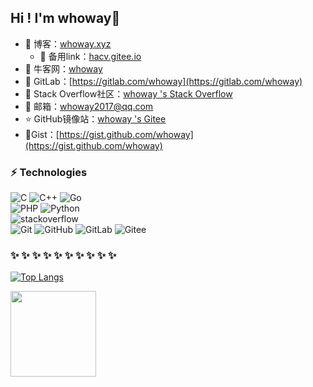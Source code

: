 ## Hi ! I'm whoway:wave:    


- 🏡 博客：<a href="https://whoway.xyz" target="_blank">whoway.xyz</a>   
  - 🏡 备用link：<a href="https://hacv.gitee.io/" target="_blank">hacv.gitee.io</a>   
- 🌱 牛客网：[whoway](https://www.nowcoder.com/profile/258551806)
- :fox_face: GitLab：[https://gitlab.com/whoway](https://gitlab.com/whoway)
- 🤔 Stack Overflow社区：<a href="https://stackoverflow.com/users/14727509/whoway" target="_blank">whoway 's Stack Overflow</a>   
- 💬 邮箱：[whoway2017@qq.com](whoway2017@qq.com)  
- ⭐️ GitHub镜像站：<a href="https://gitee.com/HACV" target="_blank">whoway 's Gitee</a>   
- 🌱Gist：[https://gist.github.com/whoway](https://gist.github.com/whoway)



### ⚡ Technologies  

![C](https://img.shields.io/badge/-C-00599C?style=flat-square&logo=C&logoColor=green)
![C++](https://img.shields.io/badge/-C++-00599C?style=flat-square&logo=cplusplus)
![Go](https://img.shields.io/badge/-Go-E34F26?style=flat-square&logo=go)  
![PHP](https://img.shields.io/badge/-PHP-E34F26?style=flat-square&logo=php)
![Python](https://img.shields.io/badge/-Python3-00599C?style=flat-square&logo=python&logoColor=white)  
![stackoverflow](https://img.shields.io/badge/-stackoverflow-181717?style=flat-square&logo=stackoverflow)  
![Git](https://img.shields.io/badge/-Git-black?style=flat-square&logo=git)
![GitHub](https://img.shields.io/badge/-GitHub-181717?style=flat-square&logo=github)
![GitLab](https://img.shields.io/badge/-GitLab-181717?style=flat-square&logo=gitlab) 
![Gitee](https://img.shields.io/badge/-Gitee-181717?style=flat-square&logo=gitee)   





###  ✨ ✨ ✨ ✨ ✨ ✨ ✨ ✨ ✨ ✨ 
[![Top Langs](https://github-readme-stats.vercel.app/api/top-langs/?username=whoway)](https://github.com/whoway/github-readme-stats)

<img align="" height="137px" src="https://github-readme-stats.vercel.app/api?username=whoway&hide_title=true&hide_border=true&show_icons=true&include_all_commits=true&line_height=21&bg_color=0,EC6C6C,FFD479,FFFC79,73FA79&theme=graywhite&locale=cn" />    




